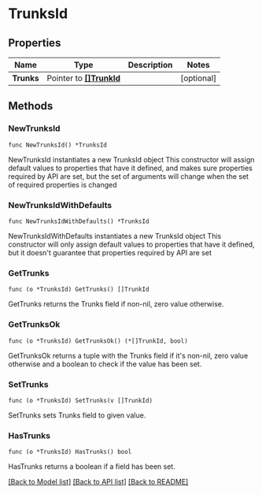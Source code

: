 # TrunksId

## Properties

Name | Type | Description | Notes
------------ | ------------- | ------------- | -------------
**Trunks** | Pointer to [**[]TrunkId**](TrunkId.md) |  | [optional]

## Methods

### NewTrunksId

`func NewTrunksId() *TrunksId`

NewTrunksId instantiates a new TrunksId object
This constructor will assign default values to properties that have it defined,
and makes sure properties required by API are set, but the set of arguments
will change when the set of required properties is changed

### NewTrunksIdWithDefaults

`func NewTrunksIdWithDefaults() *TrunksId`

NewTrunksIdWithDefaults instantiates a new TrunksId object
This constructor will only assign default values to properties that have it defined,
but it doesn't guarantee that properties required by API are set

### GetTrunks

`func (o *TrunksId) GetTrunks() []TrunkId`

GetTrunks returns the Trunks field if non-nil, zero value otherwise.

### GetTrunksOk

`func (o *TrunksId) GetTrunksOk() (*[]TrunkId, bool)`

GetTrunksOk returns a tuple with the Trunks field if it's non-nil, zero value otherwise
and a boolean to check if the value has been set.

### SetTrunks

`func (o *TrunksId) SetTrunks(v []TrunkId)`

SetTrunks sets Trunks field to given value.

### HasTrunks

`func (o *TrunksId) HasTrunks() bool`

HasTrunks returns a boolean if a field has been set.

[[Back to Model list]](../README.md#documentation-for-models) [[Back to API list]](../README.md#documentation-for-api-endpoints) [[Back to README]](../README.md)
